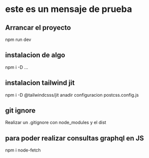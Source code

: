 # este es un mensaje de prueba 
## Arrancar el proyecto
npm run dev
## instalacion de algo
npm i -D ...
## instalacion tailwind jit
npm i -D @tailwindcsss/jit
anadir configuracion postcss.config.js
## git ignore
Realizar un .gitignore con node_modules y el dist
## para poder realizar consultas graphql en JS
npm i node-fetch
